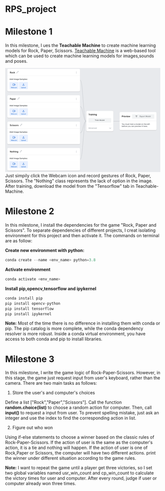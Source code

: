 # RPS_project

# Milestone 1
In this milestone, I ues the **Teachable Machine** to create machine learning models for Rock, Paper, Scissors. [Teachable Machine](https://teachablemachine.withgoogle.com/) is a web-based tool which can be used to create machine learning models for images,sounds and poses.

<img src ="https://github.com/Kevin-MrYe/RPS_project/blob/master/images/Teachable.png" width = '700px'>
Just simpily click the Webcam icon and record gestures of Rock, Paper, Scissors. The "Nothing" class represents the lack of option in the image. After training, download the model from the "Tensorflow" tab in Teachable-Machine.

# Milestone 2
In this milestone, I install the dependencies for the game "Rock, Paper and Scissors". To separate dependencies of different projects, I creat isolating environment for this project and then activate it. The commands on terminal are as follow:

**Create new environment with python:**
```python 
conda create --name <env_name> python=3.8
```
**Activate environment**
```python 
conda activate <env_name>
```
**Install pip,opencv,tensorflow and ipykernel**
```python 
conda install pip
pip install opencv-python
pip install tensorflow
pip install ipykernel
```
**Note:** Most of the time there is no difference in installing them with conda or pip. The pip catalog is more complete, while the conda dependency resolver is more robust. Inside a conda virtual environment, you have access to both conda and pip to install libraries.

# Milestone 3 
In this milestone, I write the game logic of Rock-Paper-Scissors. However, in this stage, the game just request input from user's keyboard, rather than the camera. There are two main tasks as follows:
1. Store the user's and computer's choices
  
Define a list ["Rock","Paper","Scissors"]. Call the function **random.choice(list)** to choose a random action for computer. Then, call **input()** to request a input from user. To prevent spelling mistake, just ask an integer and use the index to find the corresponding action in list.
  
2. Figure out who won

Using if-else statements to choose a winner based on the classic rules of Rock-Paper-Scissors. If the action of user is the same as the computer's action, it is a tie and nothing will happen. If the action of user is one of Rock,Paper or Scissors, the computer will have two different actions. print the winner under different situation according to the game rules.

**Note:** I want to repeat the game until a player get three victories, so I set two global variables named usr_win_count and cp_win_count to calculate the victory times for user and computer. After every round, judge if user or computer already won three times. 

